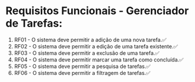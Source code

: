 # Requisitos Funcionais - Gerenciador de Tarefas:
1. RF01 - O sistema deve permitir a adição de uma nova tarefa.✅
2. RF02 - O sistema deve permitir a edição de uma tarefa existente.✅
3. RF03 - O sistema deve permitir a exclusão de uma tarefa.✅
4. RF04 - O sistema deve permitir marcar uma tarefa como concluída.✅
5. RF05 - O sistema deve permitir a pesquisa de tarefas.✅
6. RF06 - O sistema deve permitir a filtragem de tarefas.✅